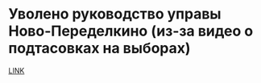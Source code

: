 # Уволено руководство управы Ново-Переделкино (из-за видео о подтасовках на выборах)



[LINK](https://varlamov.ru/2550831.html)